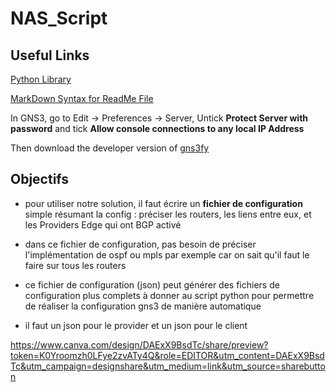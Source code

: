 # NAS_Script

## Useful Links

[Python Library](https://davidban77.github.io/gns3fy/api_reference/)

[MarkDown Syntax for ReadMe File](https://www.markdownguide.org/basic-syntax)


In GNS3, go to Edit -> Preferences -> Server, Untick **Protect Server with password** and tick **Allow console connections to any local IP Address**

Then download the developer version of [gns3fy](https://github.com/davidban77/gns3fy/tree/developer)


## Objectifs

- pour utiliser notre solution, il faut écrire un **fichier de configuration** simple résumant la config : préciser les routers, les liens entre eux, et les Providers Edge qui ont BGP activé

- dans ce fichier de configuration, pas besoin de préciser l'implémentation de ospf ou mpls par exemple car on sait qu'il faut le faire sur tous les routers

- ce fichier de configuration (json) peut générer des fichiers de configuration plus complets à donner au script python pour permettre de réaliser la configuration gns3 de manière automatique

- il faut un json pour le provider et un json pour le client


https://www.canva.com/design/DAExX9BsdTc/share/preview?token=K0Yroomzh0LFye2zvATy4Q&role=EDITOR&utm_content=DAExX9BsdTc&utm_campaign=designshare&utm_medium=link&utm_source=sharebutton



